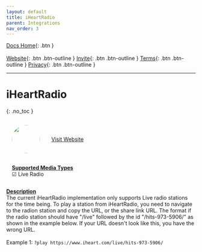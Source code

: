 ```yaml
---
layout: default
title: iHeartRadio
parent: Integrations
nav_order: 3
---
```


<span class="fs-5">[Docs Home](https://docs.pulsebot.gg){: .btn }</span><br><br>
<span class="fs-4">[Website](https://pulsebot.gg){: .btn .btn-outline }</span>
<span class="fs-4">[Invite](https://pulsebot.gg/invite){: .btn .btn-outline }</span>
<span class="fs-4">[Terms](https://pulsebot.gg/terms){: .btn .btn-outline }</span>
<span class="fs-4">[Privacy](https://pulsebot.gg/privacy){: .btn .btn-outline }</span>

---

# iHeartRadio
{: .no_toc }

<div style="display: inline-flex;align-items: center;justify-content: center;">
  <div style="margin: 15px;">
    <img class="sourceimage" src="https://img.talkandroid.com/uploads/2015/05/iheartradio-logo.png" alt="" style="width:75px;height:75px;border: none;border-radius: 75px;margin: auto;">
  </div>
  <div style="margin: 15px;">
    <a target="_blank" href="https://www.iheart.com">Visit Website</a>
  </div>
</div>
<br>
<div style="display: inline-flex;">
  <div style="margin: 15px;">
    <u><b>Supported Media Types</b></u>
    <br>☑ Live Radio
  </div>
</div>

<u><b>Description</b></u>
<br>The current iHeartRadio implementation only supports Live radio stations for the time being. To play a station from iHeartRadio, you need to navigate to the radion station and copy the URL, or the share link URL. The format if the radio station should have "/live" followed by the id "/hits-973-5906/" as shown in the example below. If your URL doesn't look like this, you have the wrong URL.
<br>
<br>Example 1: `?play https://www.iheart.com/live/hits-973-5906/`
